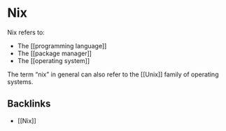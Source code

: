 # Nix

Nix refers to:

-   The [[programming language]]
-   The [[package manager]]
-   The [[operating system]]

The term &ldquo;nix&rdquo; in general can also refer to the [[Unix]] family of operating systems.


<a id="org6feee55"></a>

## Backlinks

-   [[Nix]]
